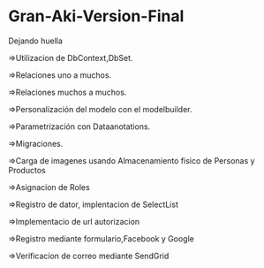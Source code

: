 # Gran-Aki-Version-Final
Dejando huella


=>Utilizacion de DbContext,DbSet.

=>Relaciones uno a muchos.

=>Relaciones muchos a muchos.

=>Personalización del modelo con el modelbuilder.

=>Parametrización con Dataanotations.

=>Migraciones.

=>Carga de imagenes usando Almacenamiento fisico de Personas y Productos

=>Asignacion de Roles

=>Registro de dator, implentacion de SelectList

=>Implementacio de url autorizacion 

=>Registro mediante formulario,Facebook y Google

=>Verificacion de correo mediante SendGrid

